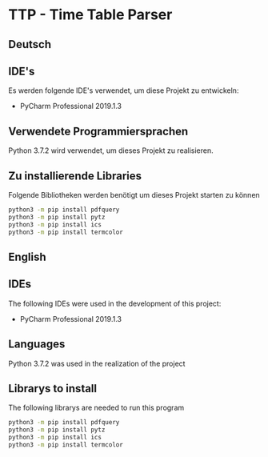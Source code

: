 # TTP - Time Table Parser

## Deutsch

## IDE's

Es werden folgende IDE's verwendet, um diese Projekt zu entwickeln:

* PyCharm Professional 2019.1.3

## Verwendete Programmiersprachen

Python 3.7.2 wird verwendet, um dieses Projekt zu realisieren.

## Zu installierende Libraries

Folgende Bibliotheken werden benötigt um dieses Projekt starten zu können
```bash
python3 -m pip install pdfquery
python3 -m pip install pytz
python3 -m pip install ics
python3 -m pip install termcolor
```

## English

## IDEs

The following IDEs were used in the development of this project:

* PyCharm Professional 2019.1.3

## Languages

Python 3.7.2 was used in the realization of the project

## Librarys to install

The following librarys are needed to run this program
```bash
python3 -m pip install pdfquery
python3 -m pip install pytz
python3 -m pip install ics
python3 -m pip install termcolor
```